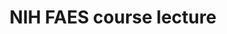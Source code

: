 ---
title: "NIH FAES course lecture"
project_id: 
date: 
conference_id: ""
presenters:
   - peter_bandettini
summary: "NIH FAES course lecture"
file: /assets/presentations/
filename: 
layout: presentation
---